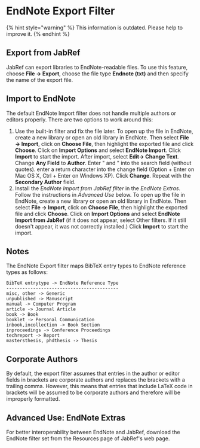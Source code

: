 # EndNote Export Filter

{% hint style="warning" %}
This information is outdated. Please help to improve it.
{% endhint %}

## Export from JabRef

JabRef can export libraries to EndNote-readable files. To use this feature, choose **File → Export**, choose the file type **Endnote \(txt\)** and then specify the name of the export file.

## Import to EndNote

The default EndNote Import filter does not handle multiple authors or editors properly. There are two options to work around this:

1. Use the built-in filter and fix the file later. To open up the file in EndNote, create a new library or open an old library in EndNote. Then select **File → Import**, click on **Choose File**, then highlight the exported file and click **Choose**. Click on **Import Options** and select **EndNote Import**. Click **Import** to start the import. After import, select **Edit→ Change Text**. Change **Any Field** to **Author**. Enter " and " into the search field \(without quotes\). enter a return character into the change field \(Option + Enter on Mac OS X, Ctrl + Enter on Windows XP\). Click **Change**. Repeat with the **Secondary Author** field.
2. Install the _EndNote Import from JabRef filter_ in the _EndNote Extras_. Follow the instructions in _Advanced Use_ below. To open up the file in EndNote, create a new library or open an old library in EndNote. Then select **File → Import**, click on **Choose File**, then highlight the exported file and click **Choose**. Click on **Import Options** and select **EndNote Import from JabRef** \(if it does not appear, select Other filters. If it still doesn't appear, it was not correctly installed.\) Click **Import** to start the import.

## Notes

The EndNote Export filter maps BibTeX entry types to EndNote reference types as follows:

```text
BibTeX entrytype -> EndNote Reference Type
------------------------------------------
misc, other -> Generic
unpublished -> Manuscript
manual -> Computer Program
article -> Journal Article
book -> Book
booklet -> Personal Communication
inbook,incollection -> Book Section
inproceedings -> Conference Proceedings
techreport -> Report
mastersthesis, phdthesis -> Thesis
```

## Corporate Authors

By default, the export filter assumes that entries in the author or editor fields in brackets are corporate authors and replaces the brackets with a trailing comma. However, this means that entries that include LaTeX code in brackets will be assumed to be corporate authors and therefore will be improperly formatted.

## Advanced Use: EndNote Extras

For better interoperability between EndNote and JabRef, download the EndNote filter set from the Resources page of JabRef's web page.

